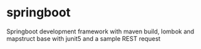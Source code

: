 # springboot
Springboot development framework with maven build, lombok and mapstruct base with junit5 and a sample REST request
